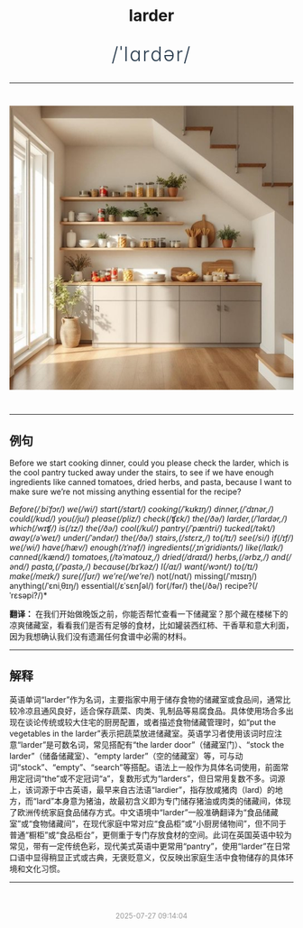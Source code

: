 <div align="center">

# larder

<div style="margin: 30px 0;">
<h1 style="font-size: 2.5em; font-weight: 300; letter-spacing: 2px; margin: 0; color: #2c3e50;">
/ˈlɑrdər/
</h1>
</div>

</div>

---

<div align="center" style="margin: 40px 0;">

![larder](images/larder.png)

</div>

---

## 例句

Before we start cooking dinner, could you please check the larder, which is the cool pantry tucked away under the stairs, to see if we have enough ingredients like canned tomatoes, dried herbs, and pasta, because I want to make sure we’re not missing anything essential for the recipe?

*Before(/ˌbiˈfɔr/) we(/wi/) start(/stɑrt/) cooking(/ˈkʊkɪŋ/) dinner,(/ˈdɪnər,/) could(/kʊd/) you(/ju/) please(/pliz/) check(/ʧɛk/) the(/ðə/) larder,(/ˈlɑrdər,/) which(/wɪʧ/) is(/ɪz/) the(/ðə/) cool(/kul/) pantry(/ˈpæntri/) tucked(/təkt/) away(/əˈweɪ/) under(/ˈəndər/) the(/ðə/) stairs,(/stɛrz,/) to(/tɪ/) see(/si/) if(/ɪf/) we(/wi/) have(/hæv/) enough(/ɪˈnəf/) ingredients(/ˌɪnˈgridiənts/) like(/laɪk/) canned(/kænd/) tomatoes,(/təˈmɑtoʊz,/) dried(/draɪd/) herbs,(/ərbz,/) and(/ənd/) pasta,(/ˈpɑstə,/) because(/bɪˈkəz/) I(/aɪ/) want(/wɔnt/) to(/tɪ/) make(/meɪk/) sure(/ʃʊr/) we’re(/we’re*/) not(/nɑt/) missing(/ˈmɪsɪŋ/) anything(/ˈɛniˌθɪŋ/) essential(/ɛˈsɛnʃəl/) for(/fər/) the(/ðə/) recipe?(/ˈrɛsəpi?/)*

**翻译：** 在我们开始做晚饭之前，你能否帮忙查看一下储藏室？那个藏在楼梯下的凉爽储藏室，看看我们是否有足够的食材，比如罐装西红柿、干香草和意大利面，因为我想确认我们没有遗漏任何食谱中必需的材料。

---

## 解释

英语单词“larder”作为名词，主要指家中用于储存食物的储藏室或食品间，通常比较冷凉且通风良好，适合保存蔬菜、肉类、乳制品等易腐食品。具体使用场合多出现在谈论传统或较大住宅的厨房配置，或者描述食物储藏管理时，如“put the vegetables in the larder”表示把蔬菜放进储藏室。英语学习者使用该词时应注意“larder”是可数名词，常见搭配有“the larder door”（储藏室门）、“stock the larder”（储备储藏室）、“empty larder”（空的储藏室）等，可与动词“stock”、“empty”、“search”等搭配。语法上一般作为具体名词使用，前面常用定冠词“the”或不定冠词“a”，复数形式为“larders”，但日常用复数不多。词源上，该词源于中古英语，最早来自古法语“lardier”，指存放咸猪肉（lard）的地方，而“lard”本身意为猪油，故最初含义即为专门储存猪油或肉类的储藏间，体现了欧洲传统家庭食品储存方式。中文语境中“larder”一般准确翻译为“食品储藏室”或“食物储藏间”，在现代家庭中常对应“食品柜”或“小厨房储物间”，但不同于普通“橱柜”或“食品柜台”，更侧重于专门存放食材的空间。此词在英国英语中较为常见，带有一定传统色彩，现代美式英语中更常用“pantry”，使用“larder”在日常口语中显得稍显正式或古典，无褒贬意义，仅反映出家庭生活中食物储存的具体环境和文化习惯。


---

<div align="center" style="margin-top: 50px;">
<small style="color: #999; font-size: 0.9em;">2025-07-27 09:14:04</small>
</div>
